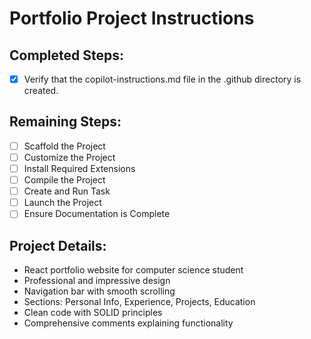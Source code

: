 # Portfolio Project Instructions

## Completed Steps:
- [x] Verify that the copilot-instructions.md file in the .github directory is created.

## Remaining Steps:
- [ ] Scaffold the Project
- [ ] Customize the Project
- [ ] Install Required Extensions
- [ ] Compile the Project
- [ ] Create and Run Task
- [ ] Launch the Project
- [ ] Ensure Documentation is Complete

## Project Details:
- React portfolio website for computer science student
- Professional and impressive design
- Navigation bar with smooth scrolling
- Sections: Personal Info, Experience, Projects, Education
- Clean code with SOLID principles
- Comprehensive comments explaining functionality
